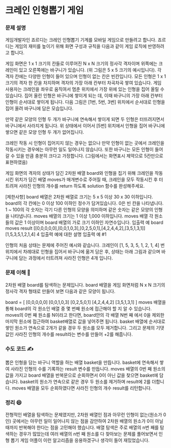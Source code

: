 # 크레인 인형뽑기 게임

### 문제 설명
게임개발자인 죠르디는 크레인 인형뽑기 기계를 모바일 게임으로 만들려고 합니다.
죠르디는 게임의 재미를 높이기 위해 화면 구성과 규칙을 다음과 같이 게임 로직에 반영하려고 합니다.

게임 화면은 1 x 1 크기의 칸들로 이루어진 N x N 크기의 정사각 격자이며 위쪽에는 크레인이 있고 오른쪽에는 바구니가 있습니다. (위 그림은 5 x 5 크기의 예시입니다). 각 격자 칸에는 다양한 인형이 들어 있으며 인형이 없는 칸은 빈칸입니다. 모든 인형은 1 x 1 크기의 격자 한 칸을 차지하며 격자의 가장 아래 칸부터 차곡차곡 쌓여 있습니다. 게임 사용자는 크레인을 좌우로 움직여서 멈춘 위치에서 가장 위에 있는 인형을 집어 올릴 수 있습니다. 집어 올린 인형은 바구니에 쌓이게 되는 데, 이때 바구니의 가장 아래 칸부터 인형이 순서대로 쌓이게 됩니다. 다음 그림은 [1번, 5번, 3번] 위치에서 순서대로 인형을 집어 올려 바구니에 담은 모습입니다.

만약 같은 모양의 인형 두 개가 바구니에 연속해서 쌓이게 되면 두 인형은 터뜨려지면서 바구니에서 사라지게 됩니다. 위 상태에서 이어서 [5번] 위치에서 인형을 집어 바구니에 쌓으면 같은 모양 인형 두 개가 없어집니다.

크레인 작동 시 인형이 집어지지 않는 경우는 없으나 만약 인형이 없는 곳에서 크레인을 작동시키는 경우에는 아무런 일도 일어나지 않습니다. 또한 바구니는 모든 인형이 들어갈 수 있을 만큼 충분히 크다고 가정합니다. (그림에서는 화면표시 제약으로 5칸만으로 표현하였음)

게임 화면의 격자의 상태가 담긴 2차원 배열 board와 인형을 집기 위해 크레인을 작동시킨 위치가 담긴 배열 moves가 매개변수로 주어질 때, 크레인을 모두 작동시킨 후 터트려져 사라진 인형의 개수를 return 하도록 solution 함수를 완성해주세요.

[제한사항]
board 배열은 2차원 배열로 크기는 5 x 5 이상 30 x 30 이하입니다.
board의 각 칸에는 0 이상 100 이하인 정수가 담겨있습니다.
0은 빈 칸을 나타냅니다.
1 ~ 100의 각 숫자는 각기 다른 인형의 모양을 의미하며 같은 숫자는 같은 모양의 인형을 나타냅니다.
moves 배열의 크기는 1 이상 1,000 이하입니다.
moves 배열 각 원소들의 값은 1 이상이며 board 배열의 가로 크기 이하인 자연수입니다.
입출력 예
board	moves	result
[[0,0,0,0,0],[0,0,1,0,3],[0,2,5,0,1],[4,2,4,4,2],[3,5,1,3,1]]	[1,5,3,5,1,2,1,4]	4
입출력 예에 대한 설명
입출력 예 #1

인형의 처음 상태는 문제에 주어진 예시와 같습니다. 크레인이 [1, 5, 3, 5, 1, 2, 1, 4] 번 위치에서 차례대로 인형을 집어서 바구니에 옮겨 담은 후, 상태는 아래 그림과 같으며 바구니에 담는 과정에서 터트려져 사라진 인형은 4개 입니다.

### 문제 이해 🔑
2차원 배열 board를 탐색하는 문제입니다.
board 배열을 게임 화면처럼 N x N 크기의 정사각 격자 형태로 만들어 보면
다음과 같은 모양이 됩니다.

board = [
  [0,0,0,0,0]
  [0,0,1,0,3]
  [0,2,5,0,1]
  [4,2,4,4,2]
  [3,5,1,3,1]
  ]
moves 배열을 통해 board의 각 원소인 배열 중 몇 번째 원소에 접근해야 할 지 알 수 있습니다.
moves의 0번 째 원소를 N이라고 한다면, board안의 각 배열 N번 째 에서 0을 제외한 마지막 원소에 접근하여 basket배열로 값을 넣어주면 됩니다.
basket 배열에 순서대로 쌓인 원소가 연속으로 2개가 같을 경우 두 원소를 모두 제거합니다.
그리고 문제의 기댓값인 사라진 인형의 개수를 result라는 변수를 만들어 +2를 해줍니다.

### 수도 코드 ✍️
뽑은 인형을 담는 바구니 역할을 하는 배열 basket을 만듭니다.
basket에 연속해서 쌓여 사라진 인형의 수를 기록하는 result 변수를 만듭니다.
moves 배열의 0번 째 원소의 값을 가지고 board 배열을 반복문으로 순회하면서 0이 아닌 값을 찾으면 basket에 담습니다.
basket의 원소가 연속으로 같은 경우 두 원소를 제거하며 result에 2를 더합니다.
moves 배열을 모두 순회하였다면 사라진 인형의 개수 result를 리턴합니다.

### 정리 😄
전형적인 배열을 탐색하는 문제였지만, 2차원 배열인 점과 아무런 인형이 없는(원소가 0인) 곳에서는 아무런 일이 일어나지 않는 점을 감안하여 2차원 배열의 원소가 0이 아닐 때까지 반복해야 한다는 점을 고민해야 했습니다.
배열 탐색은 주로 배열의 n번 째를 탐색하는 경우가 많았는데 여러 배열의 n번 째 원소를 다 찾아보는 문제를 풀어보면서 인형 뽑기 게임 어플이 이런 알고리즘을 응용하겠구나 생각이 들어 재밌었습니다.